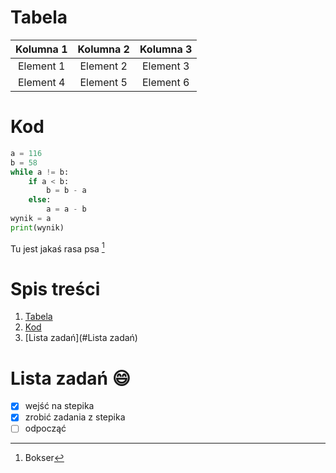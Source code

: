 # Tabela 

|Kolumna 1|Kolumna 2|Kolumna 3|
|:---:|:---:|:---:|
|Element 1|Element 2|Element 3|
|Element 4|Element 5|Element 6|

# Kod  

```py
a = 116
b = 58
while a != b:
    if a < b:
        b = b - a
    else:
        a = a - b
wynik = a
print(wynik)
```

Tu jest jakaś rasa psa [^1]

# Spis treści
 1. [Tabela](#Tabela)
 2. [Kod](#Kod)
 3. [Lista zadań](#Lista zadań)

# Lista zadań :smile: 
- [X] wejść na stepika
- [X] zrobić zadania z stepika
- [ ] odpocząć

[^1]:Bokser
